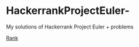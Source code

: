 # HackerrankProjectEuler-
My solutions of Hackerrank Project Euler + problems

[Rank](https://www.hackerrank.com/results/projecteuler/gautamxdeepak?utm_campaign=contest_results&utm_medium=social&utm_source=twitter%20#programming)


